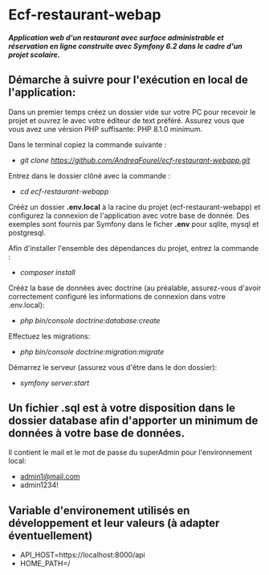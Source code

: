 # Ecf-restaurant-webap


##### Application web d'un restaurant avec surface administrable et réservation en ligne construite avec Symfony 6.2 dans le cadre d'un projet scolaire.

## Démarche à suivre pour l'exécution en local de l'application:

Dans un premier temps créez un dossier vide sur votre PC pour recevoir le projet et ouvrez le avec votre éditeur de text préféré.
Assurez vous que vous avez une vérsion PHP suffisante: PHP 8.1.0 minimum.

Dans le terminal copiez la commande suivante :

- _git clone https://github.com/AndreaFourel/ecf-restaurant-webapp.git_

Entrez dans le dossier clôné avec la commande :

- _cd ecf-restaurant-webapp_

Crééz un dossier **.env.local** à la racine du projet (ecf-restaurant-webapp) et configurez la connexion de l'application avec votre base de donnée. 
Des exemples sont fournis par Symfony dans le ficher **.env** pour sqlite, mysql et postgresql.

Afin d'installer l'ensemble des dépendances du projet, entrez la commande :

- _composer install_

Crééz la base de données avec doctrine (au préalable, assurez-vous d'avoir correctement configuré les informations de connexion dans votre .env.local):

- _php bin/console doctrine:database:create_

Effectuez les migrations:

- _php bin/console doctrine:migration:migrate_

Démarrez le serveur (assurez vous d'être dans le don dossier):

- _symfony server:start_
## Un fichier .sql est à votre disposition dans le dossier database afin d'apporter un minimum de données à votre base de données. 
Il contient le mail et le mot de passe du superAdmin pour l'environnement local:
- admin1@mail.com
- admin1234!

## Variable d'environement utilisés en développement et leur valeurs (à adapter éventuellement)

- API_HOST=https://localhost:8000/api
- HOME_PATH=/
